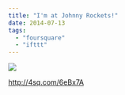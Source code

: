 ```yaml
---
title: "I'm at Johnny Rockets!"
date: 2014-07-13
tags: 
  - "foursquare"
  - "ifttt"
---
```


![](images/1ouvXK3)  
  
http://4sq.com/6eBx7A
